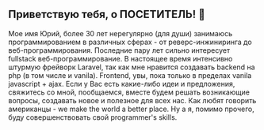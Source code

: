 ## Приветствую тебя, о  ПОСЕТИТЕЛЬ! 👋

<!--
**Cppguv/Cppguv** is a ✨ _special_ ✨ repository because its `README.md` (this file) appears on your GitHub profile.

Here are some ideas to get you started:

- 🔭 I’m currently working on ...
- 🌱 I’m currently learning ...
- 👯 I’m looking to collaborate on ...
- 🤔 I’m looking for help with ...
- 💬 Ask me about ...
- 📫 How to reach me: ...
- 😄 Pronouns: ...
- ⚡ Fun fact: ...
-->
Мое имя Юрий, более 30 лет нерегулярно (для души) занимаюсь программированием в различных сферах - от реверс-инжиниринга до веб-программирования.
Последние пару лет сильно интересует fullstack веб-программирование. В настоящее время интенсивно штурмую фрейворк Laravel, так
как мне нравится создавать backend на php (в том числе и vanila). Frontend, увы, пока только в пределах vanila javascript + ajax.
Если у Вас есть какие-либо идеи и предложения, свяжитесь со мной, пообщаемся, вместе будем решать возникающие вопросы, создавать новое
и полезное для всех нас. Как любят говорить американцы - we make the world a better place. Ну а я, помимо прочего, буду совершенствовать свой 
programmer's skills.
